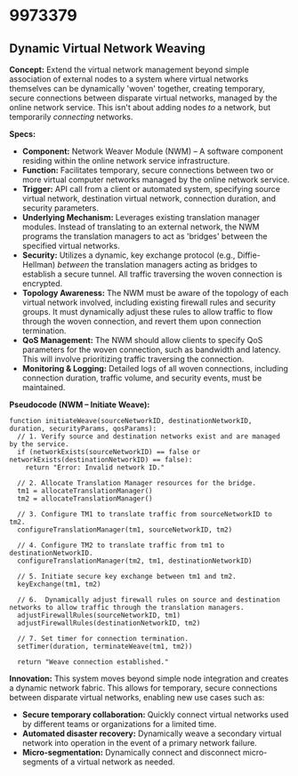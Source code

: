 # 9973379

## Dynamic Virtual Network Weaving

**Concept:** Extend the virtual network management beyond simple association of external nodes to a system where virtual networks themselves can be dynamically 'woven' together, creating temporary, secure connections between disparate virtual networks, managed by the online network service.  This isn't about adding nodes *to* a network, but temporarily *connecting* networks.

**Specs:**

*   **Component:** Network Weaver Module (NWM) – A software component residing within the online network service infrastructure.
*   **Function:** Facilitates temporary, secure connections between two or more virtual computer networks managed by the online network service.
*   **Trigger:**  API call from a client or automated system, specifying source virtual network, destination virtual network, connection duration, and security parameters.
*   **Underlying Mechanism:** Leverages existing translation manager modules.  Instead of translating to an external network, the NWM programs the translation managers to act as 'bridges' between the specified virtual networks.
*   **Security:** Utilizes a dynamic, key exchange protocol (e.g., Diffie-Hellman) *between* the translation managers acting as bridges to establish a secure tunnel.  All traffic traversing the woven connection is encrypted.
*   **Topology Awareness:** The NWM must be aware of the topology of each virtual network involved, including existing firewall rules and security groups. It must dynamically adjust these rules to allow traffic to flow through the woven connection, and revert them upon connection termination.
*   **QoS Management:** The NWM should allow clients to specify QoS parameters for the woven connection, such as bandwidth and latency.  This will involve prioritizing traffic traversing the connection.
*   **Monitoring & Logging:**  Detailed logs of all woven connections, including connection duration, traffic volume, and security events, must be maintained.

**Pseudocode (NWM – Initiate Weave):**

```
function initiateWeave(sourceNetworkID, destinationNetworkID, duration, securityParams, qosParams):
  // 1. Verify source and destination networks exist and are managed by the service.
  if (networkExists(sourceNetworkID) == false or networkExists(destinationNetworkID) == false):
    return "Error: Invalid network ID."

  // 2. Allocate Translation Manager resources for the bridge.
  tm1 = allocateTranslationManager()
  tm2 = allocateTranslationManager()

  // 3. Configure TM1 to translate traffic from sourceNetworkID to tm2.
  configureTranslationManager(tm1, sourceNetworkID, tm2)

  // 4. Configure TM2 to translate traffic from tm1 to destinationNetworkID.
  configureTranslationManager(tm2, tm1, destinationNetworkID)

  // 5. Initiate secure key exchange between tm1 and tm2.
  keyExchange(tm1, tm2)

  // 6.  Dynamically adjust firewall rules on source and destination networks to allow traffic through the translation managers.
  adjustFirewallRules(sourceNetworkID, tm1)
  adjustFirewallRules(destinationNetworkID, tm2)

  // 7. Set timer for connection termination.
  setTimer(duration, terminateWeave(tm1, tm2))

  return "Weave connection established."
```

**Innovation:** This system moves beyond simple node integration and creates a dynamic network fabric.  This allows for temporary, secure connections between disparate virtual networks, enabling new use cases such as:

*   **Secure temporary collaboration:**  Quickly connect virtual networks used by different teams or organizations for a limited time.
*   **Automated disaster recovery:**  Dynamically weave a secondary virtual network into operation in the event of a primary network failure.
*   **Micro-segmentation:**  Dynamically connect and disconnect micro-segments of a virtual network as needed.